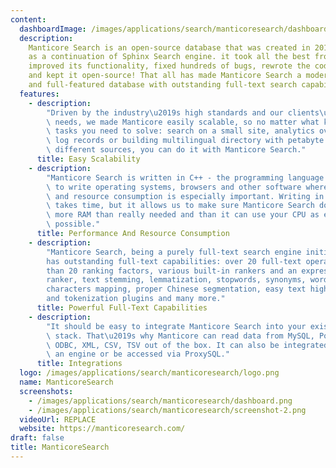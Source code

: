 ```yaml
---
content:
  dashboardImage: /images/applications/search/manticoresearch/dashboard.png
  description:
    Manticore Search is an open-source database that was created in 2017
    as a continuation of Sphinx Search engine. it took all the best from it, significantly
    improved its functionality, fixed hundreds of bugs, rewrote the code almost completely
    and kept it open-source! That all has made Manticore Search a modern, fast, light-weight
    and full-featured database with outstanding full-text search capabilities.
  features:
    - description:
        "Driven by the industry\u2019s high standards and our clients\u2019\
        \ needs, we made Manticore easily scalable, so no matter what kind of search\
        \ tasks you need to solve: search on a small site, analytics over billions of\
        \ log records or building multilingual directory with petabyte data coming from\
        \ different sources, you can do it with Manticore Search."
      title: Easy Scalability
    - description:
        "Manticore Search is written in C++ - the programming language used\
        \ to write operating systems, browsers and other software where performance\
        \ and resource consumption is especially important. Writing in C++ is hard and\
        \ takes time, but it allows us to make sure Manticore Search doesn\u2019t consume\
        \ more RAM than really needed and than it can use your CPU as efficiently as\
        \ possible."
      title: Performance And Resource Consumption
    - description:
        "Manticore Search, being a purely full-text search engine initially
        has outstanding full-text capabilities: over 20 full-text operators and more
        than 20 ranking factors, various built-in rankers and an expression-based custom
        ranker, text stemming, lemmatization, stopwords, synonyms, wordforms, low-level
        characters mapping, proper Chinese segmentation, easy text highlighting, ranking
        and tokenization plugins and many more."
      title: Powerful Full-Text Capabilities
    - description:
        "It should be easy to integrate Manticore Search into your existing\
        \ stack. That\u2019s why Manticore can read data from MySQL, Postgres, MSSQL,\
        \ ODBC, XML, CSV, TSV out of the box. It can also be integrated with MySQL as\
        \ an engine or be accessed via ProxySQL."
      title: Integrations
  logo: /images/applications/search/manticoresearch/logo.png
  name: ManticoreSearch
  screenshots:
    - /images/applications/search/manticoresearch/dashboard.png
    - /images/applications/search/manticoresearch/screenshot-2.png
  videoUrl: REPLACE
  website: https://manticoresearch.com/
draft: false
title: ManticoreSearch
---
```

